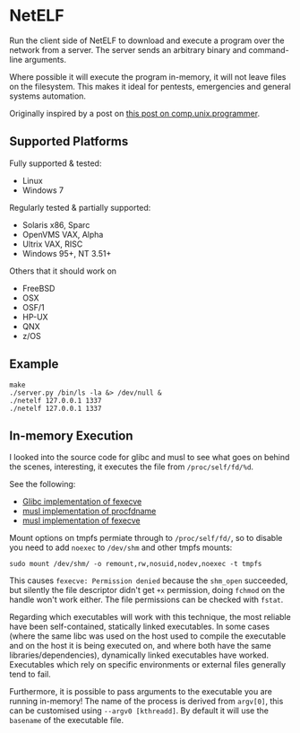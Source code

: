 # NetELF

Run the client side of NetELF to download and execute a program over the network from a server. The server sends an arbitrary binary and command-line arguments.

Where possible it will execute the program in-memory, it will not leave files on the filesystem. This makes it ideal for pentests, emergencies and general systems automation.

Originally inspired by a post on [this post on comp.unix.programmer](https://groups.google.com/forum/message/raw?msg=comp.unix.programmer/V1M97GBxIXo/6JQtqmpHSsQJ).

## Supported Platforms

Fully supported & tested:

 * Linux 
 * Windows 7

Regularly tested & partially supported:

 * Solaris x86, Sparc
 * OpenVMS VAX, Alpha
 * Ultrix VAX, RISC
 * Windows 95+, NT 3.51+

Others that it should work on

 * FreeBSD
 * OSX
 * OSF/1
 * HP-UX
 * QNX
 * z/OS

## Example

```
make
./server.py /bin/ls -la &> /dev/null &
./netelf 127.0.0.1 1337
./netelf 127.0.0.1 1337 
```

## In-memory Execution

I looked into the source code for glibc and musl to see what goes on behind the scenes, interesting, it executes the file from `/proc/self/fd/%d`.

See the following: 
* [Glibc implementation of fexecve](https://github.com/jeremie-koenig/glibc/blob/master-beware-rebase/sysdeps/unix/sysv/linux/fexecve.c)
* [musl implementation of procfdname](https://github.com/esmil/musl/blob/master/src/internal/procfdname.c) 
* [musl implementation of fexecve](https://github.com/esmil/musl/blob/master/src/process/fexecve.c) 

Mount options on tmpfs permiate through to `/proc/self/fd/`, so to disable you need to add `noexec` to `/dev/shm` and other tmpfs mounts:

```
sudo mount /dev/shm/ -o remount,rw,nosuid,nodev,noexec -t tmpfs
```

This causes `fexecve: Permission denied` because the `shm_open` succeeded, but silently the file descriptor didn't get `+x` permission, doing `fchmod` on the handle won't work either. The file permissions can be checked with `fstat`.

Regarding which executables will work with this technique, the most reliable have been self-contained, statically linked executables. In some cases (where the same libc was used on the host used to compile the executable and on the host it is being executed on, and where both have the same libraries/dependencies), dynamically linked executables have worked. Executables which rely on specific environments or external files generally tend to fail.

Furthermore, it is possible to pass arguments to the executable you are running in-memory! The name of the process is derived from `argv[0]`, this can be customised using `--argv0 [kthreadd]`. By default it will use the `basename` of the executable file.
